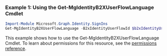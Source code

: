 ### Example 1: Using the Get-MgIdentityB2XUserFlowLanguage Cmdlet
```powershell
Import-Module Microsoft.Graph.Identity.SignIns
Get-MgIdentityB2XUserFlowLanguage -B2xIdentityUserFlowId $b2xIdentityUserFlowId
```
This example shows how to use the Get-MgIdentityB2XUserFlowLanguage Cmdlet.
To learn about permissions for this resource, see the [permissions reference](/graph/permissions-reference).
